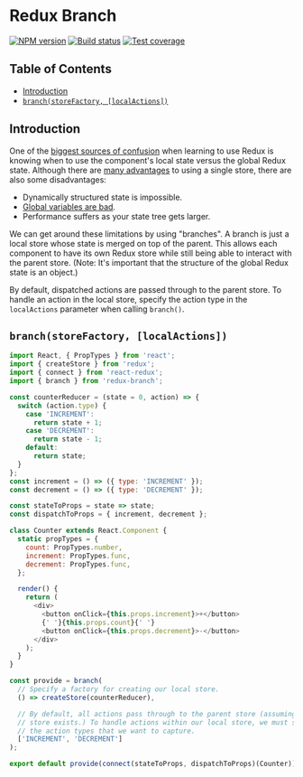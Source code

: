 # Redux Branch

[![NPM version][npm-image]][npm-url]
[![Build status][travis-image]][travis-url]
[![Test coverage][codecov-image]][codecov-url]

## Table of Contents
* [Introduction](#introduction)
* [`branch(storeFactory, [localActions])`](#branchstorefactory-localactions)

## Introduction
One of the [biggest sources of confusion](https://github.com/reactjs/redux/issues/1385) when learning to use Redux is knowing when to use the component's local state versus the global Redux state. Although there are [many advantages](http://stackoverflow.com/questions/32461229/why-use-redux-over-facebook-flux) to using a single store, there are also some disadvantages:

* Dynamically structured state is impossible.
* [Global variables are bad](http://c2.com/cgi/wiki?GlobalVariablesAreBad).
* Performance suffers as your state tree gets larger.

We can get around these limitations by using "branches". A branch is just a local store whose state is merged on top of the parent. This allows each component to have its own Redux store while still being able to interact with the parent store. (Note: It's important that the structure of the global Redux state is an object.)

By default, dispatched actions are passed through to the parent store. To handle an action in the local store, specify the action type in the `localActions` parameter when calling `branch()`.

## `branch(storeFactory, [localActions])`
```js
import React, { PropTypes } from 'react';
import { createStore } from 'redux';
import { connect } from 'react-redux';
import { branch } from 'redux-branch';

const counterReducer = (state = 0, action) => {
  switch (action.type) {
    case 'INCREMENT':
      return state + 1;
    case 'DECREMENT':
      return state - 1;
    default:
      return state;
  }
};
const increment = () => ({ type: 'INCREMENT' });
const decrement = () => ({ type: 'DECREMENT' });

const stateToProps = state => state;
const dispatchToProps = { increment, decrement };

class Counter extends React.Component {
  static propTypes = {
    count: PropTypes.number,
    increment: PropTypes.func,
    decrement: PropTypes.func,
  };

  render() {
    return (
      <div>
        <button onClick={this.props.increment}>+</button>
        {' '}{this.props.count}{' '}
        <button onClick={this.props.decrement}>-</button>
      </div>
    );
  }
}

const provide = branch(
  // Specify a factory for creating our local store.
  () => createStore(counterReducer),

  // By default, all actions pass through to the parent store (assuming a parent
  // store exists.) To handle actions within our local store, we must specify
  // the action types that we want to capture.
  ['INCREMENT', 'DECREMENT']
);

export default provide(connect(stateToProps, dispatchToProps)(Counter));
```

[npm-image]: https://img.shields.io/npm/v/redux-branch.svg?style=flat-square
[npm-url]: https://www.npmjs.com/package/redux-branch
[travis-image]: https://img.shields.io/travis/stephenbunch/redux-branch.svg?style=flat-square
[travis-url]: https://travis-ci.org/stephenbunch/redux-branch
[codecov-image]: https://img.shields.io/codecov/c/github/stephenbunch/redux-branch.svg?style=flat-square
[codecov-url]: https://codecov.io/github/stephenbunch/redux-branch
